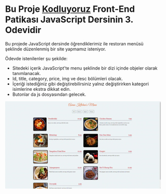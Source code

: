 # Bu Proje [Kodluyoruz](https://kodluyoruz.org) Front-End Patikası JavaScript Dersinin 3. Odevidir

Bu projede JavaScript dersinde öğrendiklerimiz ile restoran menüsü şeklinde düzenlenmiş bir site yapmamız isteniyor.

Ödevde istenilenler şu şekilde:
- Sitedeki içerik JavaScript'te menu şeklinde bir dizi içinde objeler olarak tanımlanacak.
- Id, title, category, price, img ve desc bölümleri olacak.
- İçeriği istediğiniz gibi değiştirebilirsiniz yalnız değiştirirken kategori isimlerine ekstra dikkat edin.
- Butonlar da js dosyasından gelecek.

![](jsasiankitchen.gif)